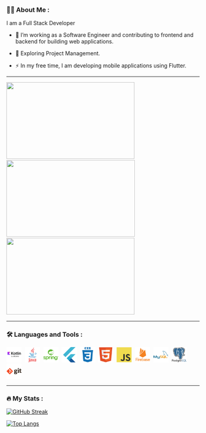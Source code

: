 ### :man_technologist: About Me :
I am a Full Stack Developer
- :telescope: I’m working as a Software Engineer and contributing to frontend and backend for building web applications.

- :seedling: Exploring Project Management.

- :zap: In my free time, I am developing mobile applications using Flutter.
 ---
<div align="left">
<img src = "https://media2.giphy.com/media/Dh5q0sShxgp13DwrvG/giphy.gif" width=334 height=200/>
<img src = "https://media.giphy.com/media/c4u2gld3Or69i/giphy.gif" width=335 height=200/>
<img src = "https://media.giphy.com/media/SWjF9zQ4CTktab8HQN/giphy.gif" width=334 height=200/>
 </div>
 
 ---

### :hammer_and_wrench: Languages and Tools :
<div>
  <img src="https://github.com/devicons/devicon/blob/master/icons/kotlin/kotlin-original-wordmark.svg" title="Java" alt="Java" width="40" height="40"/>&nbsp;
  <img src="https://github.com/devicons/devicon/blob/master/icons/java/java-original-wordmark.svg" title="Java" alt="Java" width="40" height="40"/>&nbsp;
  <img src="https://github.com/devicons/devicon/blob/master/icons/spring/spring-original-wordmark.svg" title="Spring" alt="Spring" width="40" height="40"/>&nbsp;
  <img src="https://github.com/devicons/devicon/blob/master/icons/flutter/flutter-original.svg" title="Flutter" alt="Flutter" width="40" height="40"/>&nbsp;
  <img src="https://github.com/devicons/devicon/blob/master/icons/css3/css3-plain-wordmark.svg"  title="CSS3" alt="CSS" width="40" height="40"/>&nbsp;
  <img src="https://github.com/devicons/devicon/blob/master/icons/html5/html5-original.svg" title="HTML5" alt="HTML" width="40" height="40"/>&nbsp;
  <img src="https://github.com/devicons/devicon/blob/master/icons/javascript/javascript-original.svg" title="JavaScript" alt="JavaScript" width="40" height="40"/>&nbsp;
  <img src="https://github.com/devicons/devicon/blob/master/icons/firebase/firebase-plain-wordmark.svg" title="Firebase" alt="Firebase" width="40" height="40"/>&nbsp;
  <img src="https://github.com/devicons/devicon/blob/master/icons/mysql/mysql-original-wordmark.svg" title="MySQL"  alt="MySQL" width="40" height="40"/>&nbsp;
  <img src="https://github.com/devicons/devicon/blob/master/icons/postgresql/postgresql-original-wordmark.svg" title="Git" **alt="Git" width="40" height="40"/>
  <img src="https://github.com/devicons/devicon/blob/master/icons/git/git-original-wordmark.svg" title="Git" **alt="Git" width="40" height="40"/>
  
</div>

---

### :fire: My Stats :
[![GitHub Streak](http://github-readme-streak-stats.herokuapp.com?user=ilairav664&theme=dark&background=000000)](https://git.io/streak-stats)

[![Top Langs](https://github-readme-stats.vercel.app/api/top-langs/?username=ilairav664&layout=compact&theme=vision-friendly-dark)](https://github.com/anuraghazra/github-readme-stats)
<!---
ilairav664/ilairav664 is a ✨ special ✨ repository because its `README.md` (this file) appears on your GitHub profile.
You can click the Preview link to take a look at your changes.
--->
